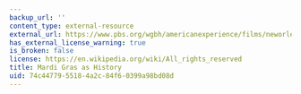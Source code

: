 ```yaml
---
backup_url: ''
content_type: external-resource
external_url: https://www.pbs.org/wgbh/americanexperience/films/neworleans/
has_external_license_warning: true
is_broken: false
license: https://en.wikipedia.org/wiki/All_rights_reserved
title: Mardi Gras as History
uid: 74c44779-5518-4a2c-84f6-0399a98bd08d
---
```

